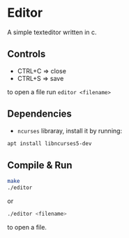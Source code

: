 # Editor
A simple texteditor written in c.

## Controls
- CTRL+C => close
- CTRL+S => save

to open a file run ```editor <filename>```

## Dependencies
- ```ncurses``` libraray, install it by running:
```sh
apt install libncurses5-dev
```

## Compile & Run
```sh
make
./editor
```
or
```sh
./editor <filename>
```
to open a file.
